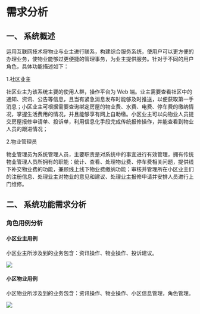 # 需求分析

## 一、 系统概述

运用互联网技术将物业与业主进行联系，构建综合服务系统，使用户可以更方便的办理业务，使物业能够过更便捷的管理事务，为业主提供服务。针对于不同的用户角色，具体功能描述如下：

1.社区业主

社区业主为该系统主要的使用人群，操作平台为 Web 端。业主需要查看社区中的通知、资讯、公告等信息，且当有紧急消息发布时能够及时推送，以便获取第一手消息；小区业主可根据需要查询绑定房屋的物业费、水费、电费、停车费的缴纳情况，掌握生活费用的情况，并且能够享有网上自助缴。小区业主可以向物业人员提交房屋报修申请单、投诉单，利用信息化手段完成传统报修操作，并能查看到物业人员的跟进情况；

2.物业管理员

物业管理员为系统管理人员，主要职责是对系统中的事宜进行有效管理，拥有传统物业管理人员所拥有的职能：统计、查看、处理物业费、停车费相关问题，提供线下补交物业费的功能，兼顾线上线下物业费缴纳功能；审核并管理所在小区业主们的注册信息、处理业主对物业的意见和建议、处理业主报修申请并安排人员进行上门维修。

## 二、 系统功能需求分析

### 角色用例分析

#### 小区业主用例

小区业主所涉及到的业务包含：资讯操作、物业操作、投诉建议。 

![](\img\1.jpg)

#### 小区物业用例

小区物业所涉及到的业务包含：资讯操作、物业操作、小区信息管理，角色管理。

![](\img\2.jpg)



 

 